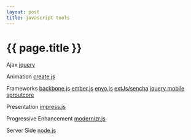 ```yaml
---
layout: post
title: javascript tools
---
```


{{ page.title }}
================

Ajax
[jquery](http://jquery.com/)

Animation
[create.js](http://createjs.com/)

Frameworks
[backbone.js](http://documentcloud.github.com/backbone/)
[ember.js](http://emberjs.com/)
[enyo.js](http://enyojs.com/)
[extJs/sencha](http://www.sencha.com/)
[jquery mobile](http://jquerymobile.com/)
[sproutcore](http://sproutcore.com/)

Presentation
[impress.js](http://bartaz.github.com/impress.js/#/bored)

Progressive Enhancement
[modernizr.js](http://www.modernizr.com/)

Server Side
[node.js](http://nodejs.org/)
